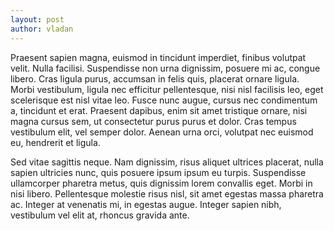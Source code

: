 ```yaml
---
layout: post
author: vladan
---
```

Praesent sapien magna, euismod in tincidunt imperdiet, finibus volutpat velit. Nulla facilisi. Suspendisse non urna dignissim, posuere mi ac, congue libero. Cras ligula purus, accumsan in felis quis, placerat ornare ligula. Morbi vestibulum, ligula nec efficitur pellentesque, nisi nisl facilisis leo, eget scelerisque est nisl vitae leo. Fusce nunc augue, cursus nec condimentum a, tincidunt et erat. Praesent dapibus, enim sit amet tristique ornare, nisi magna cursus sem, ut consectetur purus purus et dolor. Cras tempus vestibulum elit, vel semper dolor. Aenean urna orci, volutpat nec euismod eu, hendrerit et ligula.

Sed vitae sagittis neque. Nam dignissim, risus aliquet ultrices placerat, nulla sapien ultricies nunc, quis posuere ipsum ipsum eu turpis. Suspendisse ullamcorper pharetra metus, quis dignissim lorem convallis eget. Morbi in nisi libero. Pellentesque molestie risus nisl, sit amet egestas massa pharetra ac. Integer at venenatis mi, in egestas augue. Integer sapien nibh, vestibulum vel elit at, rhoncus gravida ante.